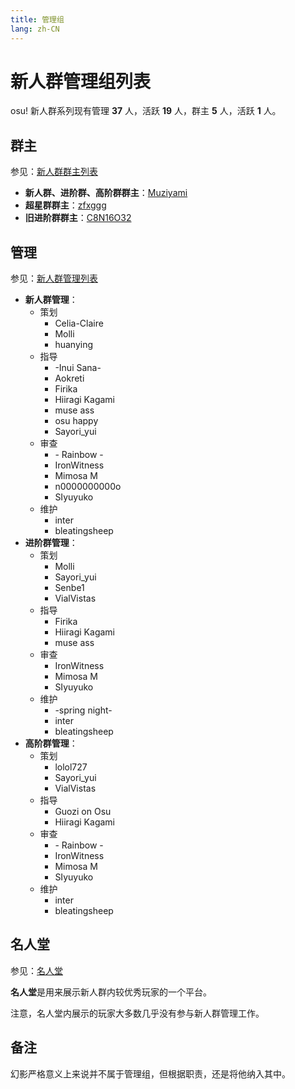 ```yaml
---
title: 管理组
lang: zh-CN
---
```

# 新人群管理组列表

osu! 新人群系列现有管理 **37** 人，活跃 **19** 人，群主 **5** 人，活跃 **1** 人。

## 群主

参见：[新人群群主列表](owner.md)

- **新人群、进阶群、高阶群群主**：[Muziyami](https://osu.ppy.sh/u/Muziyami)
- **超星群群主**：[zfxggg](https://osu.ppy.sh/u/zfxggg)
- **旧进阶群群主**：[C8N16O32](https://osu.ppy.sh/u/C8N16O32)

## 管理

参见：[新人群管理列表](administrators.md)

<!-- 这里是按照管理所在分组顺序，以及名字字母顺序排的 -->

- **新人群管理**：
  - 策划
    - Celia-Claire
    - Molli
    - huanying
  - 指导
    - \-Inui Sana\-
    - Aokreti
    - Firika
    - Hiiragi Kagami
    - muse ass
    - osu happy
    - Sayori\_yui
  - 审查
    - \- Rainbow \-
    - IronWitness
    - Mimosa M
    - n0000000000o
    - SIyuyuko
  - 维护
    - inter
    - bleatingsheep
- **进阶群管理**：
  - 策划
    - Molli
    - Sayori_yui
    - Senbe1
    - VialVistas
  - 指导
    - Firika
    - Hiiragi Kagami
    - muse ass
  - 审查
    - IronWitness
    - Mimosa M
    - SIyuyuko
  - 维护
    - \-spring night\-
    - inter
    - bleatingsheep
- **高阶群管理**：
  - 策划
    - lolol727
    - Sayori_yui
    - VialVistas
  - 指导
    - Guozi on Osu
    - Hiiragi Kagami
  - 审查
    - \- Rainbow \-
    - IronWitness
    - Mimosa M
    - SIyuyuko
  - 维护
    - inter
    - bleatingsheep

## 名人堂

参见：[名人堂](alumni.md)

**名人堂**是用来展示新人群内较优秀玩家的一个平台。

注意，名人堂内展示的玩家大多数几乎没有参与新人群管理工作。

## 备注

幻影严格意义上来说并不属于管理组，但根据职责，还是将他纳入其中。
